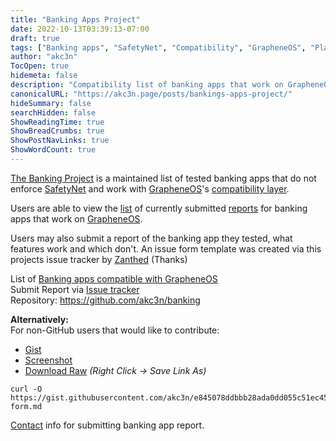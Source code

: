 ```yaml
---
title: "Banking Apps Project"
date: 2022-10-13T03:39:13-07:00
draft: true
tags: ["Banking apps", "SafetyNet", "Compatibility", "GrapheneOS", "Play Integrity API"]
author: "akc3n"
TocOpen: true
hidemeta: false
description: "Compatibility list of banking apps that work on GrapheneOS"
canonicalURL: "https://akc3n.page/posts/bankings-apps-project/"
hideSummary: false
searchHidden: false
ShowReadingTime: true
ShowBreadCrumbs: true
ShowPostNavLinks: true
ShowWordCount: true
---
```


[The Banking Project](/projects/banking) is a maintained list of tested banking apps that do not enforce [SafetyNet](https://grapheneos.org/articles/attestation-compatibility-guide) and work with [GrapheneOS](https://grapheneos.org/)'s [compatibility layer](https://grapheneos.org/usage#sandboxed-google-play).

Users are able to view the [list](https://akc3n.org/projects/banking/#list-of-banking-apps) of currently submitted [reports](https://github.com/akc3n/banking/issues?q=is%3Aissue+is%3Aclosed) for banking apps that work on [GrapheneOS](https://grapheneos.org/).    

Users may also submit a report of the banking app they tested, what features work and which don't. 
An issue form template was created via this projects issue tracker by [Zanthed](https://github.com/Zanthed) (Thanks)

List of [Banking apps compatible with GrapheneOS](https://akc3n.org/projects/banking)  
Submit Report via [Issue tracker](https://github.com/akc3n/banking/issues/new?assignees=&labels=&template=app_report.yml)  
Repository: https://github.com/akc3n/banking

**Alternatively:**  
For non-GitHub users that would like to contribute:  
- [Gist](https://gist.github.com/akc3n/e845078ddbbb28ada0dd055c51ec45af)
- [Screenshot](https://akc3n.org/assets/issue-form.webp)
- [Download Raw](https://gist.githubusercontent.com/akc3n/e845078ddbbb28ada0dd055c51ec45af/raw/63b2d2444bf0b9881c22c2a0514a1163116ec27f/issue-form.md) *(Right Click → Save Link As)*
  
```
curl -O https://gist.githubusercontent.com/akc3n/e845078ddbbb28ada0dd055c51ec45af/raw/63b2d2444bf0b9881c22c2a0514a1163116ec27f/issue-form.md
```
[Contact](https://akc3n.org/about/#contact) info for submitting banking app report.